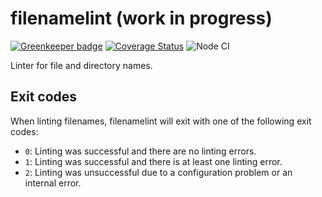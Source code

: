 # filenamelint (work in progress)

[![Greenkeeper badge](https://badges.greenkeeper.io/bigsergey/filenamelint.svg)](https://greenkeeper.io/)
[![Coverage Status](https://coveralls.io/repos/github/bigsergey/filenamelint/badge.svg)](https://coveralls.io/github/bigsergey/filenamelint)
![Node CI](https://github.com/bigsergey/filenamelint/workflows/Node%20CI/badge.svg)

Linter for file and directory names.

## Exit codes

When linting filenames, filenamelint will exit with one of the following exit codes:

* `0`: Linting was successful and there are no linting errors.
* `1`: Linting was successful and there is at least one linting error.
* `2`: Linting was unsuccessful due to a configuration problem or an internal error.
